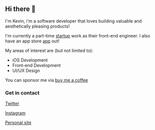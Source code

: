 ## Hi there 👋

I'm Kevin, i'm a software developer that loves building valuable and aesthetically pleasing products!

I'm currently a part-time [startup](https://espersatellites.co) work as their front-end engineer.
I also have an app store [app](https://apps.apple.com/au/app/nooknook-companion-for-acnh/id1510282831) out!

My areas of interest are (but not limited to):
- iOS Development
- Front-end Development
- UI/UX Design

You can sponsor me via [buy me a coffee](https://www.buymeacoffee.com/kevinlaminto)

### Get in contact
[Twitter](https://www.twitter.com/kevinlx_)

[Instagram](https://www.instagram.com/kxvn.lx)

[Personal site](https://www.kevinweb.tech)
